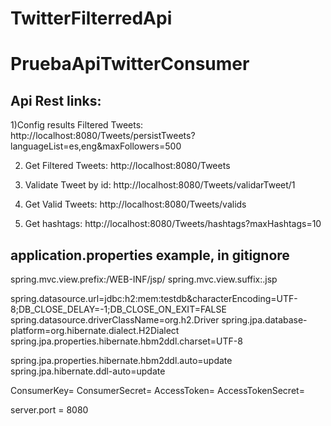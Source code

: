 # TwitterFilterredApi

# PruebaApiTwitterConsumer

Api Rest links:
---------------------------

1)Config results Filtered Tweets:
http://localhost:8080/Tweets/persistTweets?languageList=es,eng&maxFollowers=500

2) Get Filtered Tweets:
http://localhost:8080/Tweets

3) Validate Tweet by id:
http://localhost:8080/Tweets/validarTweet/1

4) Get Valid Tweets: 
http://localhost:8080/Tweets/valids

5) Get hashtags:
http://localhost:8080/Tweets/hashtags?maxHashtags=10


application.properties example, in gitignore
---------------------------------------------------
spring.mvc.view.prefix:/WEB-INF/jsp/
spring.mvc.view.suffix:.jsp


spring.datasource.url=jdbc:h2:mem:testdb&characterEncoding=UTF-8;DB_CLOSE_DELAY=-1;DB_CLOSE_ON_EXIT=FALSE
spring.datasource.driverClassName=org.h2.Driver
spring.jpa.database-platform=org.hibernate.dialect.H2Dialect
spring.jpa.properties.hibernate.hbm2ddl.charset=UTF-8

spring.jpa.properties.hibernate.hbm2ddl.auto=update
spring.jpa.hibernate.ddl-auto=update

ConsumerKey=
ConsumerSecret=
AccessToken=
AccessTokenSecret=


server.port = 8080
